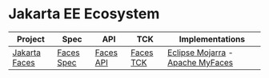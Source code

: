# Jakarta EE Ecosystem



| Project | Spec | API | TCK | Implementations
|--|--|--|--|--|
| [Jakarta Faces](https://projects.eclipse.org/projects/ee4j.faces) | [Faces Spec](https://github.com/jakartaee/faces/tree/master/spec) | [Faces API](https://github.com/jakartaee/faces/tree/master/api) | [Faces TCK](https://github.com/jakartaee/faces/tree/master/tck) | [Eclipse Mojarra](https://github.com/eclipse-ee4j/mojarra) - [Apache MyFaces](https://github.com/apache/myfaces)

